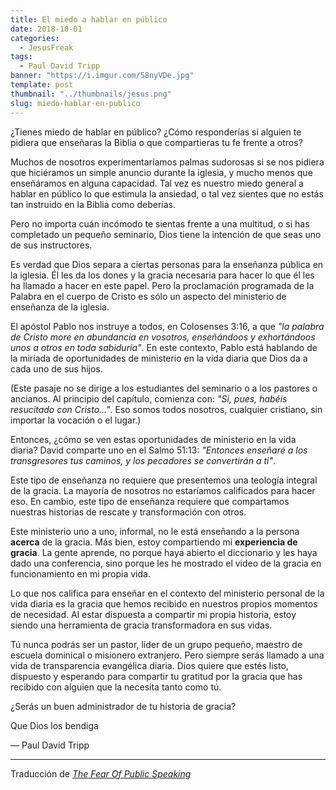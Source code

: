 ```yaml
---
title: El miedo a hablar en público
date: 2018-10-01
categories:
  - JesusFreak
tags:
  - Paul David Tripp
banner: "https://i.imgur.com/58nyVDe.jpg"
template: post
thumbnail: "../thumbnails/jesus.png"
slug: miedo-hablar-en-publico
---
```


¿Tienes miedo de hablar en público? ¿Cómo responderías si alguien te pidiera que enseñaras la Biblia o que compartieras tu fe frente a otros?

Muchos de nosotros experimentaríamos palmas sudorosas si se nos pidiera que hiciéramos un simple anuncio durante la iglesia, y mucho menos que enseñáramos en alguna capacidad. Tal vez es nuestro miedo general a hablar en público lo que estimula la ansiedad, o tal vez sientes que no estás tan instruido en la Biblia como deberías.

Pero no importa cuán incómodo te sientas frente a una multitud, o si has completado un pequeño seminario, Dios tiene la intención de que seas uno de sus instructores.

Es verdad que Dios separa a ciertas personas para la enseñanza pública en la iglesia. Él les da los dones y la gracia necesaria para hacer lo que él les ha llamado a hacer en este papel. Pero la proclamación programada de la Palabra en el cuerpo de Cristo es sólo un aspecto del ministerio de enseñanza de la iglesia.

El apóstol Pablo nos instruye a todos, en Colosenses 3:16, a que _"la palabra de Cristo more en abundancia en vosotros, enseñándoos y exhortándoos unos a otros en toda sabiduría"_. En este contexto, Pablo está hablando de la miríada de oportunidades de ministerio en la vida diaria que Dios da a cada uno de sus hijos.

(Este pasaje no se dirige a los estudiantes del seminario o a los pastores o ancianos. Al principio del capítulo, comienza con: _"Si, pues, habéis resucitado con Cristo..."_. Eso somos todos nosotros, cualquier cristiano, sin importar la vocación o el lugar.)

Entonces, ¿cómo se ven estas oportunidades de ministerio en la vida diaria? David comparte uno en el Salmo 51:13: _"Entonces enseñaré a los transgresores tus caminos, y los pecadores se convertirán a ti"_.

Este tipo de enseñanza no requiere que presentemos una teología integral de la gracia. La mayoría de nosotros no estaríamos calificados para hacer eso. En cambio, este tipo de enseñanza requiere que compartamos nuestras historias de rescate y transformación con otros.

Este ministerio uno a uno, informal, no le está enseñando a la persona **acerca** de la gracia. Más bien, estoy compartiendo mi **experiencia de gracia**. La gente aprende, no porque haya abierto el diccionario y les haya dado una conferencia, sino porque les he mostrado el video de la gracia en funcionamiento en mi propia vida.

Lo que nos califica para enseñar en el contexto del ministerio personal de la vida diaria es la gracia que hemos recibido en nuestros propios momentos de necesidad. Al estar dispuesta a compartir mi propia historia, estoy siendo una herramienta de gracia transformadora en sus vidas.

Tú nunca podrás ser un pastor, líder de un grupo pequeño, maestro de escuela dominical o misionero extranjero. Pero siempre serás llamado a una vida de transparencia evangélica diaria. Dios quiere que estés listo, dispuesto y esperando para compartir tu gratitud por la gracia que has recibido con alguien que la necesita tanto como tú.

¿Serás un buen administrador de tu historia de gracia?

Que Dios los bendiga

— Paul David Tripp

---

Traducción de _[The Fear Of Public Speaking](https://www.paultripp.com/wednesdays-word/posts/the-fear-of-public-speaking)_
